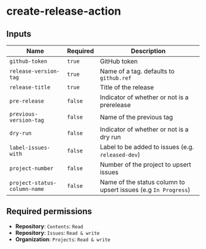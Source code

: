 # create-release-action

## Inputs

| Name                         | Required | Description                                                    |
| ---------------------------- | -------- | -------------------------------------------------------------- |
| `github-token`               | `true`   | GitHub token                                                   |
| `release-version-tag`        | `true`   | Name of a tag. defaults to `github.ref`                        |
| `release-title`              | `true`   | Title of the release                                           |
| `pre-release`                | `false`  | Indicator of whether or not is a prerelease                    |
| `previous-version-tag`       | `false`  | Name of the previous tag                                       |
| `dry-run`                    | `false`  | Indicator of whether or not is a dry run                       |
| `label-issues-with`          | `false`  | Label to be added to issues (e.g. `released-dev`)              |
| `project-number`             | `false`  | Number of the project to upsert issues                         |
| `project-status-column-name` | `false`  | Name of the status column to upsert issues (e.g `In Progress`) |

## Required permissions

- **Repository**: `Contents`: `Read`
- **Repository**: `Issues`: `Read & write`
- **Organization**: `Projects`: `Read & write`

